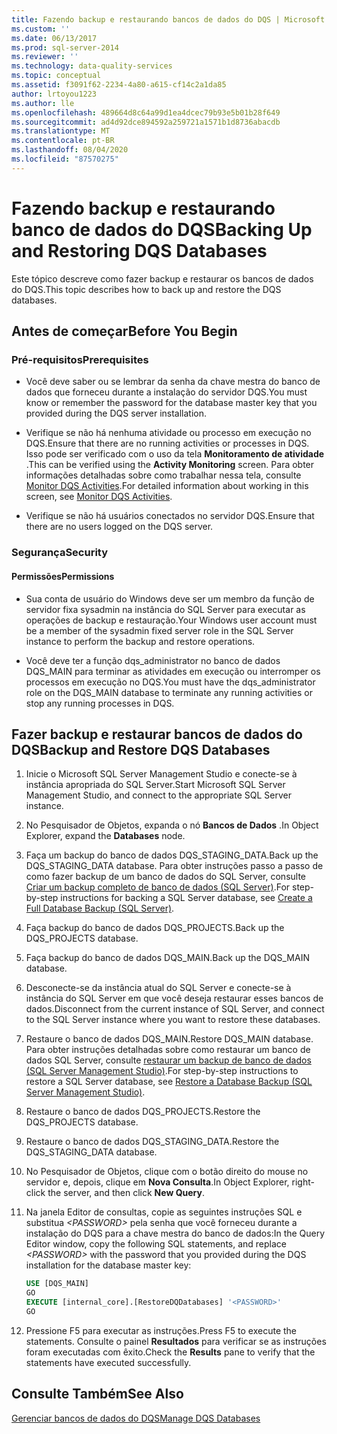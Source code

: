 ```yaml
---
title: Fazendo backup e restaurando bancos de dados do DQS | Microsoft Docs
ms.custom: ''
ms.date: 06/13/2017
ms.prod: sql-server-2014
ms.reviewer: ''
ms.technology: data-quality-services
ms.topic: conceptual
ms.assetid: f3091f62-2234-4a80-a615-cf14c2a1da85
author: lrtoyou1223
ms.author: lle
ms.openlocfilehash: 489664d8c64a99d1ea4dcec79b93e5b01b28f649
ms.sourcegitcommit: ad4d92dce894592a259721a1571b1d8736abacdb
ms.translationtype: MT
ms.contentlocale: pt-BR
ms.lasthandoff: 08/04/2020
ms.locfileid: "87570275"
---
```

# <a name="backing-up-and-restoring-dqs-databases"></a><span data-ttu-id="cd249-102">Fazendo backup e restaurando banco de dados do DQS</span><span class="sxs-lookup"><span data-stu-id="cd249-102">Backing Up and Restoring DQS Databases</span></span>
  <span data-ttu-id="cd249-103">Este tópico descreve como fazer backup e restaurar os bancos de dados do DQS.</span><span class="sxs-lookup"><span data-stu-id="cd249-103">This topic describes how to back up and restore the DQS databases.</span></span>  
  
##  <a name="before-you-begin"></a><a name="BeforeYouBegin"></a> <span data-ttu-id="cd249-104">Antes de começar</span><span class="sxs-lookup"><span data-stu-id="cd249-104">Before You Begin</span></span>  
  
###  <a name="prerequisites"></a><a name="Prerequisites"></a> <span data-ttu-id="cd249-105">Pré-requisitos</span><span class="sxs-lookup"><span data-stu-id="cd249-105">Prerequisites</span></span>  
  
-   <span data-ttu-id="cd249-106">Você deve saber ou se lembrar da senha da chave mestra do banco de dados que forneceu durante a instalação do servidor DQS.</span><span class="sxs-lookup"><span data-stu-id="cd249-106">You must know or remember the password for the database master key that you provided during the DQS server installation.</span></span>  
  
-   <span data-ttu-id="cd249-107">Verifique se não há nenhuma atividade ou processo em execução no DQS.</span><span class="sxs-lookup"><span data-stu-id="cd249-107">Ensure that there are no running activities or processes in DQS.</span></span> <span data-ttu-id="cd249-108">Isso pode ser verificado com o uso da tela **Monitoramento de atividade** .</span><span class="sxs-lookup"><span data-stu-id="cd249-108">This can be verified using the **Activity Monitoring** screen.</span></span> <span data-ttu-id="cd249-109">Para obter informações detalhadas sobre como trabalhar nessa tela, consulte [Monitor DQS Activities](../../2014/data-quality-services/monitor-dqs-activities.md).</span><span class="sxs-lookup"><span data-stu-id="cd249-109">For detailed information about working in this screen, see [Monitor DQS Activities](../../2014/data-quality-services/monitor-dqs-activities.md).</span></span>  
  
-   <span data-ttu-id="cd249-110">Verifique se não há usuários conectados no servidor DQS.</span><span class="sxs-lookup"><span data-stu-id="cd249-110">Ensure that there are no users logged on the DQS server.</span></span>  
  
###  <a name="security"></a><a name="Security"></a> <span data-ttu-id="cd249-111">Segurança</span><span class="sxs-lookup"><span data-stu-id="cd249-111">Security</span></span>  
  
####  <a name="permissions"></a><a name="Permissions"></a> <span data-ttu-id="cd249-112">Permissões</span><span class="sxs-lookup"><span data-stu-id="cd249-112">Permissions</span></span>  
  
-   <span data-ttu-id="cd249-113">Sua conta de usuário do Windows deve ser um membro da função de servidor fixa sysadmin na instância do SQL Server para executar as operações de backup e restauração.</span><span class="sxs-lookup"><span data-stu-id="cd249-113">Your Windows user account must be a member of the sysadmin fixed server role in the SQL Server instance to perform the backup and restore operations.</span></span>  
  
-   <span data-ttu-id="cd249-114">Você deve ter a função dqs_administrator no banco de dados DQS_MAIN para terminar as atividades em execução ou interromper os processos em execução no DQS.</span><span class="sxs-lookup"><span data-stu-id="cd249-114">You must have the dqs_administrator role on the DQS_MAIN database to terminate any running activities or stop any running processes in DQS.</span></span>  
  
##  <a name="backup-and-restore-dqs-databases"></a><a name="BackupRestore"></a><span data-ttu-id="cd249-115">Fazer backup e restaurar bancos de dados do DQS</span><span class="sxs-lookup"><span data-stu-id="cd249-115">Backup and Restore DQS Databases</span></span>  
  
1.  <span data-ttu-id="cd249-116">Inicie o Microsoft SQL Server Management Studio e conecte-se à instância apropriada do SQL Server.</span><span class="sxs-lookup"><span data-stu-id="cd249-116">Start Microsoft SQL Server Management Studio, and connect to the appropriate SQL Server instance.</span></span>  
  
2.  <span data-ttu-id="cd249-117">No Pesquisador de Objetos, expanda o nó **Bancos de Dados** .</span><span class="sxs-lookup"><span data-stu-id="cd249-117">In Object Explorer, expand the **Databases** node.</span></span>  
  
3.  <span data-ttu-id="cd249-118">Faça um backup do banco de dados DQS_STAGING_DATA.</span><span class="sxs-lookup"><span data-stu-id="cd249-118">Back up the DQS_STAGING_DATA database.</span></span> <span data-ttu-id="cd249-119">Para obter instruções passo a passo de como fazer backup de um banco de dados do SQL Server, consulte [Criar um backup completo de banco de dados &#40;SQL Server&#41;](../relational-databases/backup-restore/create-a-full-database-backup-sql-server.md).</span><span class="sxs-lookup"><span data-stu-id="cd249-119">For step-by-step instructions for backing a SQL Server database, see [Create a Full Database Backup &#40;SQL Server&#41;](../relational-databases/backup-restore/create-a-full-database-backup-sql-server.md).</span></span>  
  
4.  <span data-ttu-id="cd249-120">Faça backup do banco de dados DQS_PROJECTS.</span><span class="sxs-lookup"><span data-stu-id="cd249-120">Back up the DQS_PROJECTS database.</span></span>  
  
5.  <span data-ttu-id="cd249-121">Faça backup do banco de dados DQS_MAIN.</span><span class="sxs-lookup"><span data-stu-id="cd249-121">Back up the DQS_MAIN database.</span></span>  
  
6.  <span data-ttu-id="cd249-122">Desconecte-se da instância atual do SQL Server e conecte-se à instância do SQL Server em que você deseja restaurar esses bancos de dados.</span><span class="sxs-lookup"><span data-stu-id="cd249-122">Disconnect from the current instance of SQL Server, and connect to the SQL Server instance where you want to restore these databases.</span></span>  
  
7.  <span data-ttu-id="cd249-123">Restaure o banco de dados DQS_MAIN.</span><span class="sxs-lookup"><span data-stu-id="cd249-123">Restore DQS_MAIN database.</span></span> <span data-ttu-id="cd249-124">Para obter instruções detalhadas sobre como restaurar um banco de dados SQL Server, consulte [restaurar um backup de banco de dados &#40;SQL Server Management Studio&#41;](../relational-databases/backup-restore/restore-a-database-backup-using-ssms.md).</span><span class="sxs-lookup"><span data-stu-id="cd249-124">For step-by-step instructions to restore a SQL Server database, see [Restore a Database Backup &#40;SQL Server Management Studio&#41;](../relational-databases/backup-restore/restore-a-database-backup-using-ssms.md).</span></span>  
  
8.  <span data-ttu-id="cd249-125">Restaure o banco de dados DQS_PROJECTS.</span><span class="sxs-lookup"><span data-stu-id="cd249-125">Restore the DQS_PROJECTS database.</span></span>  
  
9. <span data-ttu-id="cd249-126">Restaure o banco de dados DQS_STAGING_DATA.</span><span class="sxs-lookup"><span data-stu-id="cd249-126">Restore the DQS_STAGING_DATA database.</span></span>  
  
10. <span data-ttu-id="cd249-127">No Pesquisador de Objetos, clique com o botão direito do mouse no servidor e, depois, clique em **Nova Consulta**.</span><span class="sxs-lookup"><span data-stu-id="cd249-127">In Object Explorer, right-click the server, and then click **New Query**.</span></span>  
  
11. <span data-ttu-id="cd249-128">Na janela Editor de consultas, copie as seguintes instruções SQL e substitua *\<PASSWORD>* pela senha que você forneceu durante a instalação do DQS para a chave mestra do banco de dados:</span><span class="sxs-lookup"><span data-stu-id="cd249-128">In the Query Editor window, copy the following SQL statements, and replace *\<PASSWORD>* with the password that you provided during the DQS installation for the database master key:</span></span>  
  
    ```sql  
    USE [DQS_MAIN]  
    GO  
    EXECUTE [internal_core].[RestoreDQDatabases] '<PASSWORD>'  
    GO  
    ```  
  
12. <span data-ttu-id="cd249-129">Pressione F5 para executar as instruções.</span><span class="sxs-lookup"><span data-stu-id="cd249-129">Press F5 to execute the statements.</span></span> <span data-ttu-id="cd249-130">Consulte o painel **Resultados** para verificar se as instruções foram executadas com êxito.</span><span class="sxs-lookup"><span data-stu-id="cd249-130">Check the **Results** pane to verify that the statements have executed successfully.</span></span>  
  
## <a name="see-also"></a><span data-ttu-id="cd249-131">Consulte Também</span><span class="sxs-lookup"><span data-stu-id="cd249-131">See Also</span></span>  
 [<span data-ttu-id="cd249-132">Gerenciar bancos de dados do DQS</span><span class="sxs-lookup"><span data-stu-id="cd249-132">Manage DQS Databases</span></span>](../../2014/data-quality-services/manage-dqs-databases.md)  
  
  
